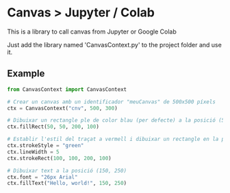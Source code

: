 # Canvas > Jupyter / Colab

This is a library to call canvas from Jupyter or Google Colab

Just add the library named 'CanvasContext.py' to the project folder and use it.

## Example

```python
from CanvasContext import CanvasContext

# Crear un canvas amb un identificador "meuCanvas" de 500x500 píxels
ctx = CanvasContext("cnv", 500, 300)

# Dibuixar un rectangle ple de color blau (per defecte) a la posició (50, 50) amb dimensions 200x100
ctx.fillRect(50, 50, 200, 100)

# Establir l'estil del traçat a vermell i dibuixar un rectangle en la posició (100, 100) amb dimensions 200x100
ctx.strokeStyle = "green"
ctx.lineWidth = 5
ctx.strokeRect(100, 100, 200, 100)

# Dibuixar text a la posició (150, 250)
ctx.font = "26px Arial"
ctx.fillText("Hello, world!", 150, 250)
```